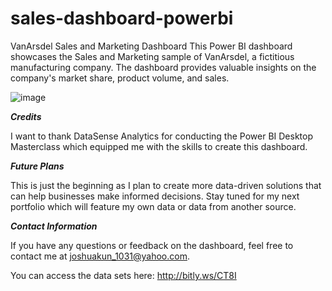 # sales-dashboard-powerbi

VanArsdel Sales and Marketing Dashboard
This Power BI dashboard showcases the Sales and Marketing sample of VanArsdel, a fictitious manufacturing company. The dashboard provides valuable insights on the company's market share, product volume, and sales.

![image](https://user-images.githubusercontent.com/113781636/231449899-6bf6d249-56a3-4820-8505-8491202baf5b.png)


***Credits***

I want to thank DataSense Analytics for conducting the Power BI Desktop Masterclass which equipped me with the skills to create this dashboard.

***Future Plans***

This is just the beginning as I plan to create more data-driven solutions that can help businesses make informed decisions. Stay tuned for my next portfolio which will feature my own data or data from another source.

***Contact Information***

If you have any questions or feedback on the dashboard, feel free to contact me at joshuakun_1031@yahoo.com.

You can access the data sets here: http://bitly.ws/CT8I
